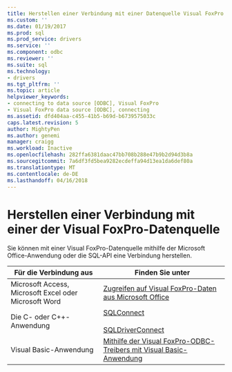 ```yaml
---
title: Herstellen einer Verbindung mit einer Datenquelle Visual FoxPro | Microsoft Docs
ms.custom: ''
ms.date: 01/19/2017
ms.prod: sql
ms.prod_service: drivers
ms.service: ''
ms.component: odbc
ms.reviewer: ''
ms.suite: sql
ms.technology:
- drivers
ms.tgt_pltfrm: ''
ms.topic: article
helpviewer_keywords:
- connecting to data source [ODBC], Visual FoxPro
- Visual FoxPro data source [ODBC], connecting
ms.assetid: dfd404aa-c455-41b5-b69d-b6739575033c
caps.latest.revision: 5
author: MightyPen
ms.author: genemi
manager: craigg
ms.workload: Inactive
ms.openlocfilehash: 282ffa6381daac47bb708b288e47b9b2d94d3b8a
ms.sourcegitcommit: 7a6df3fd5bea9282ecdeffa94d13ea1da6def80a
ms.translationtype: MT
ms.contentlocale: de-DE
ms.lasthandoff: 04/16/2018
---
```

# <a name="connecting-to-a-visual-foxpro-data-source"></a>Herstellen einer Verbindung mit einer der Visual FoxPro-Datenquelle
Sie können mit einer Visual FoxPro-Datenquelle mithilfe der Microsoft Office-Anwendung oder die SQL-API eine Verbindung herstellen.  
  
|Für die Verbindung aus|Finden Sie unter|  
|---------------------|---------|  
|Microsoft Access, Microsoft Excel oder Microsoft Word|[Zugreifen auf Visual FoxPro-Daten aus Microsoft Office](../../odbc/microsoft/accessing-visual-foxpro-data-from-microsoft-office.md)|  
|Die C- oder C++-Anwendung|[SQLConnect](../../odbc/microsoft/sqlconnect-visual-foxpro-odbc-driver.md)<br /><br /> [SQLDriverConnect](../../odbc/microsoft/sqldriverconnect-visual-foxpro-odbc-driver.md)|  
|Visual Basic-Anwendung|[Mithilfe der Visual FoxPro-ODBC-Treibers mit Visual Basic-Anwendung](../../odbc/microsoft/using-the-vfp-foxpro-odbc-driver-with-your-visual-basic-application.md)|
